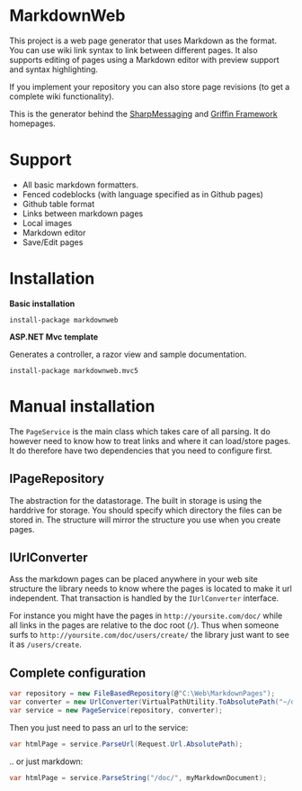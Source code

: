 # MarkdownWeb

This project is a web page generator that uses Markdown as the format. You can use wiki link syntax
to link between different pages. It also supports editing of pages using a Markdown editor with preview support and syntax highlighting.

If you implement your repository you can also store page revisions (to get a complete wiki functionality).


This is the generator behind the [SharpMessaging](http://sharpmessaging.net/doc) and [Griffin Framework](http://griffinframework.net/doc) homepages.

# Support

* All basic markdown formatters.
* Fenced codeblocks (with language specified as in Github pages)
* Github table format
* Links between markdown pages
* Local images
* Markdown editor
* Save/Edit pages

# Installation

**Basic installation**

    install-package markdownweb
	
**ASP.NET Mvc template**

Generates a controller, a razor view and sample documentation.

    install-package markdownweb.mvc5

	
# Manual installation
	
	
The `PageService` is the main class which takes care of all parsing. It do however need to know how to treat links and 
where it can load/store pages. It do therefore have two dependencies that you need to configure first.

## IPageRepository

The abstraction for the datastorage. The built in storage is using the harddrive for storage. You should specify which directory
the files can be stored in. The structure will mirror the structure you use when you create pages.


## IUrlConverter

Ass the markdown pages can be placed anywhere in your web site structure the library needs to know where the pages is located to make it
url independent. That transaction is handled by the `IUrlConverter` interface.

For instance you might have the pages in `http://yoursite.com/doc/` while all links in the pages are relative to the doc root (`/`). Thus
when someone surfs to `http://yoursite.com/doc/users/create/` the library just want to see it as `/users/create`.

## Complete configuration

```csharp
var repository = new FileBasedRepository(@"C:\Web\MarkdownPages");
var converter = new UrlConverter(VirtualPathUtility.ToAbsolutePath("~/doc/"));
var service = new PageService(repository, converter);
```

Then you just need to pass an url to the service:

```csharp
var htmlPage = service.ParseUrl(Request.Url.AbsolutePath);
```

.. or just markdown:

```csharp
var htmlPage = service.ParseString("/doc/", myMarkdownDocument);
```

